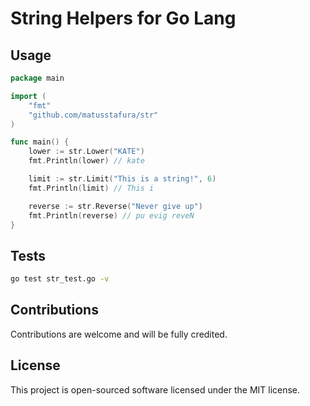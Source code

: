 # String Helpers for Go Lang

## Usage

```go
package main

import (
	"fmt"
	"github.com/matusstafura/str"
)

func main() {
	lower := str.Lower("KATE")
	fmt.Println(lower) // kate

	limit := str.Limit("This is a string!", 6)
	fmt.Println(limit) // This i

	reverse := str.Reverse("Never give up")
	fmt.Println(reverse) // pu evig reveN
}
```

## Tests

```bash
go test str_test.go -v
```

## Contributions

Contributions are welcome and will be fully credited.

## License

This project is open-sourced software licensed under the MIT license.
